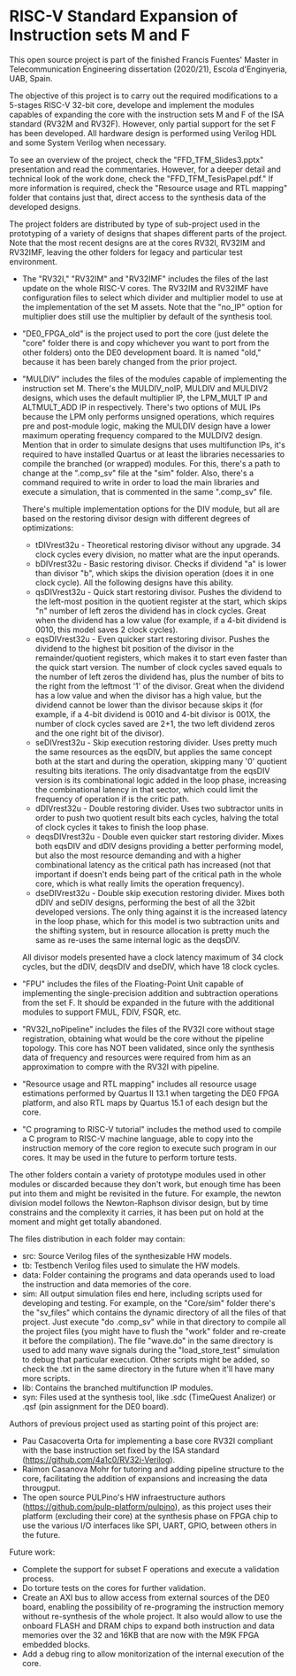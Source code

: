 # RISC-V Standard Expansion of Instruction sets M and F

This open source project is part of the finished Francis Fuentes' Master in Telecommunication Engineering dissertation (2020/21), Escola d'Enginyeria, UAB, Spain.

The objective of this project is to carry out the required modifications to a 5-stages RISC-V 32-bit core, develope and implement the modules capables of expanding the core with the instruction sets M and F of the ISA standard (RV32M and RV32F).
However, only partial support for the set F has been developed. All hardware design is performed using Verilog HDL and some System Verilog when necessary.

To see an overview of the project, check the "FFD_TFM_Slides3.pptx" presentation and read the commentaries. However, for a deeper detail and technical look of the work done, check the "FFD_TFM_TesisPapel.pdf." If more information is required, check the "Resource usage and RTL mapping" folder that contains just that, direct access to the synthesis data of the developed designs.

The project folders are distributed by type of sub-project used in the prototyping of a variety of designs that shapes different parts of the project. Note that the most recent designs are at the cores RV32I, RV32IM and RV32IMF, leaving the other folders for legacy and particular test environment.

 - The "RV32I," "RV32IM" and "RV32IMF" includes the files of the last update on the whole RISC-V cores. The RV32IM and RV32IMF have configuration files to select which divider and multiplier model to use at the implementation of the set M assets. Note that the "no_IP" option for multiplier does still use the multiplier by default of the synthesis tool.

 - "DE0_FPGA_old" is the project used to port the core (just delete the "core" folder there is and copy whichever you want to port from the other folders) onto the DE0 development board. It is named "old," because it has been barely changed from the prior project.

 - "MULDIV" includes the files of the modules capable of implementing the instruction set M. There's the MULDIV_noIP, MULDIV and MULDIV2 designs, which uses the default multiplier IP, the LPM_MULT IP and ALTMULT_ADD IP in respectively. There's two options of MUL IPs because the LPM only performs unsigned operations, which requires pre and post-module logic, making the MULDIV design have a lower maximum operating frequency compared to the MULDIV2 design.
   Mention that in order to simulate designs that uses multifunction IPs, it's required to have installed Quartus or at least the libraries necessaries to compile the branched (or wrapped) modules. For this, there's a path to change at the ".comp_sv" file at the "sim" folder. Also, there's a command required to write in order to load the main libraries and execute a simulation, that is commented in the same ".comp_sv" file.

    There's multiple implementation options for the DIV module, but all are based on the restoring divisor design with different degrees of optimizations:
    - tDIVrest32u - Theoretical restoring divisor without any upgrade. 34 clock cycles every division, no matter what are the input operands.
    - bDIVrest32u - Basic restoring divisor. Checks if dividend "a" is lower than divisor "b", which skips the division operation (does it in one clock cycle). All the following designs have this ability.
    - qsDIVrest32u - Quick start restoring divisor. Pushes the dividend to the left-most position in the quotient register at the start, which skips "n" number of left zeros the dividend has in clock cycles. Great when the dividend has a low value (for example, if a 4-bit dividend is 0010, this model saves 2 clock cycles).
    - eqsDIVrest32u - Even quicker start restoring divisor. Pushes the dividend to the highest bit position of the divisor in the remainder/quotient registers, which makes it to start even faster than the quick start version. The number of clock cycles saved equals to the number of left zeros the dividend has, plus the number of bits to the right from the leftmost '1' of the divisor. Great when the dividend has a low value and when the divisor has a high value, but the dividend cannot be lower than the divisor because skips it (for example, if a 4-bit dividend is 0010 and 4-bit divisor is 001X, the number of clock cycles saved are 2+1, the two left dividend zeros and the one right bit of the divisor).
    - seDIVrest32u - Skip execution restoring divider. Uses pretty much the same resources as the eqsDIV, but applies the same concept both at the start and during the operation, skipping many '0' quotient resulting bits iterations. The only disadvantatge from the eqsDIV version is its combinational logic added in the loop phase, increasing the combinational latency in that sector, which could limit the frequency of operation if is the critic path.
    - dDIVrest32u - Double restoring divider. Uses two subtractor units in order to push two quotient result bits each cycles, halving the total of clock cycles it takes to finish the loop phase.
    - deqsDIVrest32u - Double even quicker start restoring divider. Mixes both eqsDIV and dDIV designs providing a better performing model, but also the most resource demanding and with a higher combinational latency as the critical path has increased (not that important if doesn't ends being part of the critical path in the whole core, which is what really limits the operation frequency).
    - dseDIVrest32u - Double skip execution restoring divider. Mixes both dDIV and seDIV designs, performing the best of all the 32bit developed versions. The only thing against it is the increased latency in the loop phase, which for this model is two subtraction units and the shifting system, but in resource allocation is pretty much the same as re-uses the same internal logic as the deqsDIV.

    All divisor models presented have a clock latency maximum of 34 clock cycles, but the dDIV, deqsDIV and dseDIV, which have 18 clock cycles. 

 - "FPU" includes the files of the Floating-Point Unit capable of implementing the single-precision addition and subtraction operations from the set F. It should be expanded in the future with the additional modules to support FMUL, FDIV, FSQR, etc.

 - "RV32I_noPipeline" includes the files of the RV32I core without stage registration, obtaining what would be the core without the pipeline topology. This core has NOT been validated, since only the synthesis data of frequency and resources were required from him as an approximation to compre with the RV32I with pipeline.

 - "Resource usage and RTL mapping" includes all resource usage estimations performed by Quartus II 13.1 when targeting the DE0 FPGA platform, and also RTL maps by Quartus 15.1 of each design but the core.

 - "C programing to RISC-V tutorial" includes the method used to compile a C program to RISC-V machine language, able to copy into the instruction memory of the core region to execute such program in our cores. It may be used in the future to perform torture tests.

The other folders contain a variety of prototype modules used in other modules or discarded because they don't work, but enough time has been put into them and might be revisited in the future. For example, the newton division model follows the Newton-Raphson divisor design, but by time constrains and the complexity it carries, it has been put on hold at the moment and might get totally abandoned.

The files distribution in each folder may contain:
 - src: Source Verilog files of the synthesizable HW models.
 - tb: Testbench Verilog files used to simulate the HW models.
 - data: Folder containing the programs and data operands used to load the instruction and data memories of the core.
 - sim: All output simulation files end here, including scripts used for developing and testing. For example, on the "Core/sim" folder there's the "sv_files" which contains the dynamic directory of all the files of that project. Just execute "do .comp_sv" while in that directory to compile all the project files (you might have to flush the "work" folder and re-create it before the compilation). The file "wave.do" in the same directory is used to add many wave signals during the "load_store_test" simulation to debug that particular execution. Other scripts might be added, so check the .txt in the same directory in the future when it'll have many more scripts.
 - lib: Contains the branched multifunction IP modules. 
 - syn: Files used at the synthesis tool, like .sdc (TimeQuest Analizer) or .qsf (pin assignment for the DE0 board).

Authors of previous project used as starting point of this project are:
 - Pau Casacoverta Orta for implementing a base core RV32I compliant with the base instruction set fixed by the ISA standard (https://github.com/4a1c0/RV32i-Verilog).
 - Raimon Casanova Mohr for tutoring and adding pipeline structure to the core, facilitating the addition of expansions and increasing the data througput.
 - The open source PULPino's HW infraestructure authors (https://github.com/pulp-platform/pulpino), as this project uses their platform (excluding their core) at the synthesis phase on FPGA chip to use the various I/O interfaces like SPI, UART, GPIO, between others in the future.
 
Future work:
- Complete the support for subset F operations and execute a validation process.
- Do torture tests on the cores for further validation.
- Create an AXI bus to allow access from external sources of the DE0 board, enabling the possibility of re-programing the instruction memory without re-synthesis of the whole project. It also would allow to use the onboard FLASH and DRAM chips to expand both instruction and data memories over the 32 and 16KB that are now with the M9K FPGA embedded blocks.
- Add a debug ring to allow monitorization of the internal execution of the core.
